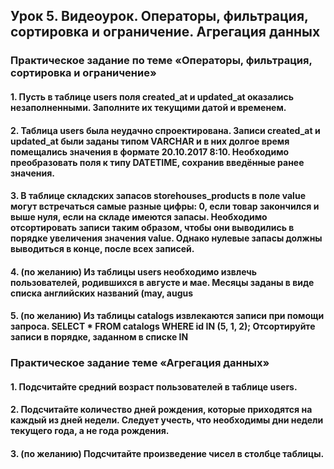 ## Урок 5. Видеоурок. Операторы, фильтрация, сортировка и ограничение. Агрегация данных
### Практическое задание по теме «Операторы, фильтрация, сортировка и ограничение»
#### 1. Пусть в таблице users поля created_at и updated_at оказались незаполненными. Заполните их текущими датой и временем.
#### 2. Таблица users была неудачно спроектирована. Записи created_at и updated_at были заданы типом VARCHAR и в них долгое время помещались значения в формате 20.10.2017 8:10. Необходимо преобразовать поля к типу DATETIME, сохранив введённые ранее значения.
#### 3. В таблице складских запасов storehouses_products в поле value могут встречаться самые разные цифры: 0, если товар закончился и выше нуля, если на складе имеются запасы. Необходимо отсортировать записи таким образом, чтобы они выводились в порядке увеличения значения value. Однако нулевые запасы должны выводиться в конце, после всех записей.
#### 4. (по желанию) Из таблицы users необходимо извлечь пользователей, родившихся в августе и мае. Месяцы заданы в виде списка английских названий (may, augus
#### 5. (по желанию) Из таблицы catalogs извлекаются записи при помощи запроса. SELECT * FROM catalogs WHERE id IN (5, 1, 2); Отсортируйте записи в порядке, заданном в списке IN

### Практическое задание теме «Агрегация данных»
#### 1. Подсчитайте средний возраст пользователей в таблице users.
#### 2. Подсчитайте количество дней рождения, которые приходятся на каждый из дней недели. Следует учесть, что необходимы дни недели текущего года, а не года рождения.
#### 3. (по желанию) Подсчитайте произведение чисел в столбце таблицы.